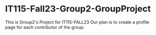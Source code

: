 # IT115-Fall23-Group2-GroupProject
This is Group2's Project for IT115-FALL23 
Our plan is to create a profile page for each contributor of the group.
